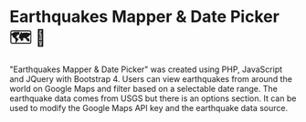 # Earthquakes Mapper & Date Picker :world_map: :date:
"Earthquakes Mapper &amp; Date Picker" was created using PHP, JavaScript and JQuery with Bootstrap 4. Users can view earthquakes from around the world on Google Maps and filter based on a selectable date range. The earthquake data comes from USGS but there is an options section. It can be used to modify the Google Maps API key and the earthquake data source.
